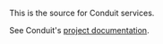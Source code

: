This is the source for Conduit services.

See Conduit's [project documentation][].

[project documentation]: https://wiki.mozilla.org/EngineeringProductivity/Projects/Conduit
